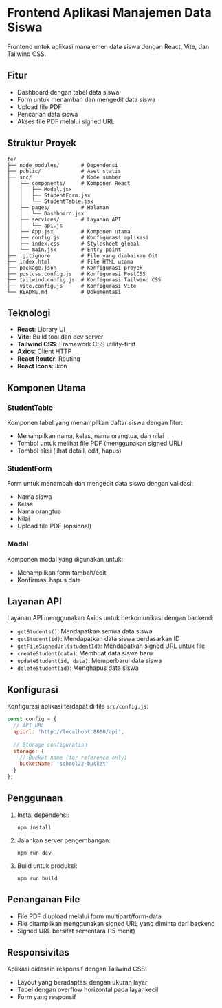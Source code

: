 # Frontend Aplikasi Manajemen Data Siswa

Frontend untuk aplikasi manajemen data siswa dengan React, Vite, dan Tailwind CSS.

## Fitur

- Dashboard dengan tabel data siswa
- Form untuk menambah dan mengedit data siswa
- Upload file PDF
- Pencarian data siswa
- Akses file PDF melalui signed URL

## Struktur Proyek

```
fe/
├── node_modules/       # Dependensi
├── public/             # Aset statis
├── src/                # Kode sumber
│   ├── components/     # Komponen React
│   │   ├── Modal.jsx
│   │   ├── StudentForm.jsx
│   │   └── StudentTable.jsx
│   ├── pages/          # Halaman
│   │   └── Dashboard.jsx
│   ├── services/       # Layanan API
│   │   └── api.js
│   ├── App.jsx         # Komponen utama
│   ├── config.js       # Konfigurasi aplikasi
│   ├── index.css       # Stylesheet global
│   └── main.jsx        # Entry point
├── .gitignore          # File yang diabaikan Git
├── index.html          # File HTML utama
├── package.json        # Konfigurasi proyek
├── postcss.config.js   # Konfigurasi PostCSS
├── tailwind.config.js  # Konfigurasi Tailwind CSS
├── vite.config.js      # Konfigurasi Vite
└── README.md           # Dokumentasi
```

## Teknologi

- **React**: Library UI
- **Vite**: Build tool dan dev server
- **Tailwind CSS**: Framework CSS utility-first
- **Axios**: Client HTTP
- **React Router**: Routing
- **React Icons**: Ikon

## Komponen Utama

### StudentTable

Komponen tabel yang menampilkan daftar siswa dengan fitur:
- Menampilkan nama, kelas, nama orangtua, dan nilai
- Tombol untuk melihat file PDF (menggunakan signed URL)
- Tombol aksi (lihat detail, edit, hapus)

### StudentForm

Form untuk menambah dan mengedit data siswa dengan validasi:
- Nama siswa
- Kelas
- Nama orangtua
- Nilai
- Upload file PDF (opsional)

### Modal

Komponen modal yang digunakan untuk:
- Menampilkan form tambah/edit
- Konfirmasi hapus data

## Layanan API

Layanan API menggunakan Axios untuk berkomunikasi dengan backend:

- `getStudents()`: Mendapatkan semua data siswa
- `getStudent(id)`: Mendapatkan data siswa berdasarkan ID
- `getFileSignedUrl(studentId)`: Mendapatkan signed URL untuk file
- `createStudent(data)`: Membuat data siswa baru
- `updateStudent(id, data)`: Memperbarui data siswa
- `deleteStudent(id)`: Menghapus data siswa

## Konfigurasi

Konfigurasi aplikasi terdapat di file `src/config.js`:

```javascript
const config = {
  // API URL
  apiUrl: 'http://localhost:8000/api',
  
  // Storage configuration
  storage: {
    // Bucket name (for reference only)
    bucketName: 'school22-bucket'
  }
};
```

## Penggunaan

1. Instal dependensi:
   ```
   npm install
   ```

2. Jalankan server pengembangan:
   ```
   npm run dev
   ```

3. Build untuk produksi:
   ```
   npm run build
   ```

## Penanganan File

- File PDF diupload melalui form multipart/form-data
- File ditampilkan menggunakan signed URL yang diminta dari backend
- Signed URL bersifat sementara (15 menit)

## Responsivitas

Aplikasi didesain responsif dengan Tailwind CSS:
- Layout yang beradaptasi dengan ukuran layar
- Tabel dengan overflow horizontal pada layar kecil
- Form yang responsif
